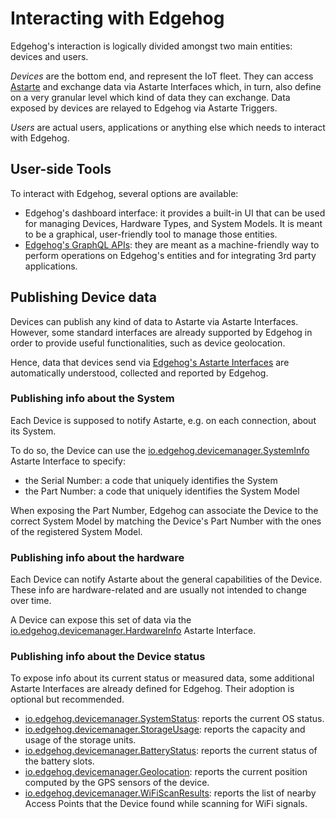 <!---
  Copyright 2021,2022 SECO Mind Srl

  SPDX-License-Identifier: Apache-2.0
-->

# Interacting with Edgehog

Edgehog's interaction is logically divided amongst two main entities: devices and users.

_Devices_ are the bottom end, and represent the IoT fleet. They can access
[Astarte](https://github.com/astarte-platform/astarte) and exchange data via Astarte Interfaces
which, in turn, also define on a very granular level which kind of data they can exchange. Data
exposed by devices are relayed to Edgehog via Astarte Triggers.

_Users_ are actual users, applications or anything else which needs to interact with Edgehog.

## User-side Tools

To interact with Edgehog, several options are available:

- Edgehog's dashboard interface: it provides a built-in UI that can be used for managing Devices,
  Hardware Types, and System Models. It is meant to be a graphical, user-friendly tool to manage
  those entities.
- [Edgehog's GraphQL APIs](graphql-api-docs/): they are meant as a machine-friendly way to perform
  operations on Edgehog's entities and for integrating 3rd party applications.

## Publishing Device data

Devices can publish any kind of data to Astarte via Astarte Interfaces. However, some standard
interfaces are already supported by Edgehog in order to provide useful functionalities, such as
device geolocation.

Hence, data that devices send via
[Edgehog's Astarte Interfaces](https://github.com/edgehog-device-manager/edgehog-astarte-interfaces/)
are automatically understood, collected and reported by Edgehog.

### Publishing info about the System

Each Device is supposed to notify Astarte, e.g. on each connection, about its System.

To do so, the Device can use the [io.edgehog.devicemanager.SystemInfo](astarte_interfaces.html)
Astarte Interface to specify:

- the Serial Number: a code that uniquely identifies the System
- the Part Number: a code that uniquely identifies the System Model

When exposing the Part Number, Edgehog can associate the Device to the correct System Model by
matching the Device's Part Number with the ones of the registered System Model.

### Publishing info about the hardware

Each Device can notify Astarte about the general capabilities of the Device. These info are
hardware-related and are usually not intended to change over time.

A Device can expose this set of data via the
[io.edgehog.devicemanager.HardwareInfo](astarte_interfaces.html) Astarte Interface.

### Publishing info about the Device status

To expose info about its current status or measured data, some additional Astarte Interfaces are
already defined for Edgehog. Their adoption is optional but recommended.

- [io.edgehog.devicemanager.SystemStatus](astarte_interfaces.html): reports the current OS status.
- [io.edgehog.devicemanager.StorageUsage](astarte_interfaces.html): reports the capacity and usage
  of the storage units.
- [io.edgehog.devicemanager.BatteryStatus](astarte_interfaces.html): reports the current status of
  the battery slots.
- [io.edgehog.devicemanager.Geolocation](astarte_interfaces.html): reports the current position
  computed by the GPS sensors of the device.
- [io.edgehog.devicemanager.WiFiScanResults](astarte_interfaces.html): reports the list of nearby
  Access Points that the Device found while scanning for WiFi signals.
